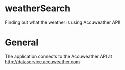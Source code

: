 # weatherSearch
Finding out what the weather is using Accuweather API!

# General
The application connects to the Accuweather API at http://dataservice.accuweather.com
